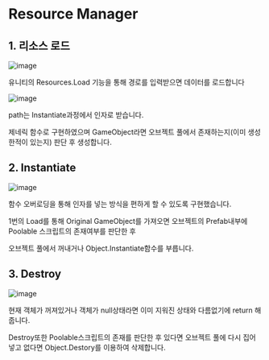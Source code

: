 # Resource Manager

## 1. 리소스 로드

![image](https://github.com/KimDaeMins/Portfolio/assets/68540137/2ed4b8ad-b5a9-4985-915d-c31bf2505b0c)

유니티의 Resources.Load 기능을 통해 경로를 입력받으면 데이터를 로드합니다

![image](https://github.com/KimDaeMins/Portfolio/assets/68540137/7892fffb-7b3e-478a-b9a5-cac8fd21bc4e)

path는 Instantiate과정에서 인자로 받습니다.

제네릭 함수로 구현하였으며 GameObject라면 오브젝트 풀에서 존재하는지(이미 생성한적이 있는지) 판단 후 생성합니다.


## 2. Instantiate

![image](https://github.com/KimDaeMins/Portfolio/assets/68540137/b829ab39-8b01-4e0d-8df4-613ad666fc08)

함수 오버로딩을 통해 인자를 넣는 방식을 편하게 할 수 있도록 구현했습니다.

1번의 Load를 통해 Original GameObject를 가져오면 오브젝트의 Prefab내부에 Poolable 스크립트의 존재여부를 판단한 후

오브젝트 풀에서 꺼내거나 Object.Instantiate함수를 부릅니다.

## 3. Destroy

![image](https://github.com/KimDaeMins/Portfolio/assets/68540137/93149ac5-bb54-4c7d-8487-b1756f9642c5)

현재 객체가 꺼져있거나 객체가 null상태라면 이미 지워진 상태와 다름없기에 return 해줍니다.

Destroy또한 Poolable스크립트의 존재를 판단한 후 있다면 오브젝트 풀에 다시 집어넣고 없다면 Object.Destory를 이용하여 삭제합니다.
